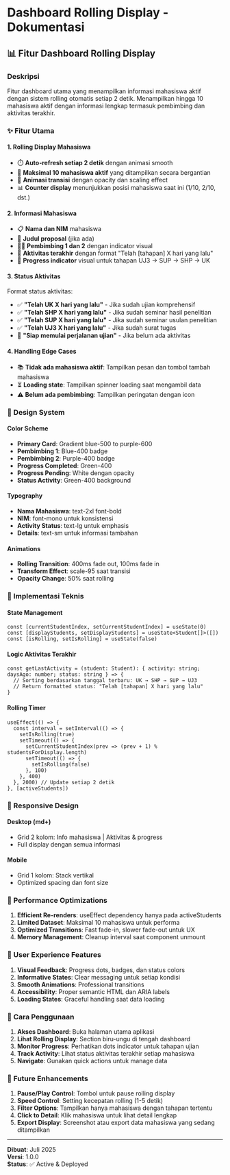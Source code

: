 # Dashboard Rolling Display - Dokumentasi

## 📊 Fitur Dashboard Rolling Display

### Deskripsi
Fitur dashboard utama yang menampilkan informasi mahasiswa aktif dengan sistem rolling otomatis setiap 2 detik. Menampilkan hingga 10 mahasiswa aktif dengan informasi lengkap termasuk pembimbing dan aktivitas terakhir.

### ✨ Fitur Utama

#### 1. **Rolling Display Mahasiswa**
- ⏱️ **Auto-refresh setiap 2 detik** dengan animasi smooth
- 👥 **Maksimal 10 mahasiswa aktif** yang ditampilkan secara bergantian
- 🔄 **Animasi transisi** dengan opacity dan scaling effect
- 📊 **Counter display** menunjukkan posisi mahasiswa saat ini (1/10, 2/10, dst.)

#### 2. **Informasi Mahasiswa**
- 📋 **Nama dan NIM** mahasiswa
- 📝 **Judul proposal** (jika ada)
- 👨‍🏫 **Pembimbing 1 dan 2** dengan indicator visual
- 📅 **Aktivitas terakhir** dengan format "Telah [tahapan] X hari yang lalu"
- 🎯 **Progress indicator** visual untuk tahapan UJ3 → SUP → SHP → UK

#### 3. **Status Aktivitas**
Format status aktivitas:
- ✅ **"Telah UK X hari yang lalu"** - Jika sudah ujian komprehensif
- ✅ **"Telah SHP X hari yang lalu"** - Jika sudah seminar hasil penelitian
- ✅ **"Telah SUP X hari yang lalu"** - Jika sudah seminar usulan penelitian
- ✅ **"Telah UJ3 X hari yang lalu"** - Jika sudah surat tugas
- 🚀 **"Siap memulai perjalanan ujian"** - Jika belum ada aktivitas

#### 4. **Handling Edge Cases**
- 📚 **Tidak ada mahasiswa aktif**: Tampilkan pesan dan tombol tambah mahasiswa
- ⏳ **Loading state**: Tampilkan spinner loading saat mengambil data
- ⚠️ **Belum ada pembimbing**: Tampilkan peringatan dengan icon

### 🎨 Design System

#### **Color Scheme**
- **Primary Card**: Gradient blue-500 to purple-600
- **Pembimbing 1**: Blue-400 badge
- **Pembimbing 2**: Purple-400 badge 
- **Progress Completed**: Green-400
- **Progress Pending**: White dengan opacity
- **Status Activity**: Green-400 background

#### **Typography**
- **Nama Mahasiswa**: text-2xl font-bold
- **NIM**: font-mono untuk konsistensi
- **Activity Status**: text-lg untuk emphasis
- **Details**: text-sm untuk informasi tambahan

#### **Animations**
- **Rolling Transition**: 400ms fade out, 100ms fade in
- **Transform Effect**: scale-95 saat transisi
- **Opacity Change**: 50% saat rolling

### 🔧 Implementasi Teknis

#### **State Management**
```tsx
const [currentStudentIndex, setCurrentStudentIndex] = useState(0)
const [displayStudents, setDisplayStudents] = useState<Student[]>([])
const [isRolling, setIsRolling] = useState(false)
```

#### **Logic Aktivitas Terakhir**
```tsx
const getLastActivity = (student: Student): { activity: string; daysAgo: number; status: string } => {
  // Sorting berdasarkan tanggal terbaru: UK → SHP → SUP → UJ3
  // Return formatted status: "Telah [tahapan] X hari yang lalu"
}
```

#### **Rolling Timer**
```tsx
useEffect(() => {
  const interval = setInterval(() => {
    setIsRolling(true)
    setTimeout(() => {
      setCurrentStudentIndex(prev => (prev + 1) % studentsForDisplay.length)
      setTimeout(() => {
        setIsRolling(false)
      }, 100)
    }, 400)
  }, 2000) // Update setiap 2 detik
}, [activeStudents])
```

### 📱 Responsive Design

#### **Desktop (md+)**
- Grid 2 kolom: Info mahasiswa | Aktivitas & progress
- Full display dengan semua informasi

#### **Mobile**
- Grid 1 kolom: Stack vertikal
- Optimized spacing dan font size

### 🚀 Performance Optimizations

1. **Efficient Re-renders**: useEffect dependency hanya pada activeStudents
2. **Limited Dataset**: Maksimal 10 mahasiswa untuk performa
3. **Optimized Transitions**: Fast fade-in, slower fade-out untuk UX
4. **Memory Management**: Cleanup interval saat component unmount

### 🎯 User Experience Features

1. **Visual Feedback**: Progress dots, badges, dan status colors
2. **Informative States**: Clear messaging untuk setiap kondisi
3. **Smooth Animations**: Professional transitions
4. **Accessibility**: Proper semantic HTML dan ARIA labels
5. **Loading States**: Graceful handling saat data loading

### 📝 Cara Penggunaan

1. **Akses Dashboard**: Buka halaman utama aplikasi
2. **Lihat Rolling Display**: Section biru-ungu di tengah dashboard
3. **Monitor Progress**: Perhatikan dots indicator untuk tahapan ujian
4. **Track Activity**: Lihat status aktivitas terakhir setiap mahasiswa
5. **Navigate**: Gunakan quick actions untuk manage data

### 🔮 Future Enhancements

1. **Pause/Play Control**: Tombol untuk pause rolling display
2. **Speed Control**: Setting kecepatan rolling (1-5 detik)
3. **Filter Options**: Tampilkan hanya mahasiswa dengan tahapan tertentu
4. **Click to Detail**: Klik mahasiswa untuk lihat detail lengkap
5. **Export Display**: Screenshot atau export data mahasiswa yang sedang ditampilkan

---

**Dibuat**: Juli 2025  
**Versi**: 1.0.0  
**Status**: ✅ Active & Deployed
